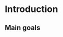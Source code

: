 
# Introduction

<!--
La introducción deberá:
• Contextualizar el trabajo explicando antecedentes importantes para el desarrollo
realizado y efectuando, en su caso, un estudio de los progresos recientes.
• Describir el problema abordado, de forma que el lector tenga desde este momento
una idea clara de la cuestión a resolver o del producto a desarrollar y una visión
general de la solución alcanzada.
• Exponer con claridad las técnicas y áreas matemáticas, así como los conceptos y
herramientas de la ingeniería informática que se han empleado.
• Sintetizar el contenido de la memoria.
• Citar las principales fuentes consultadas.
-->

## Main goals
